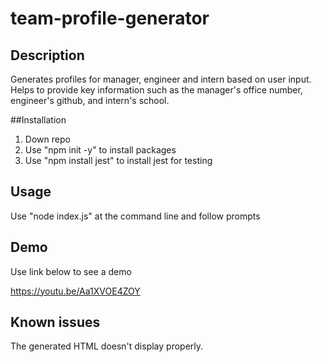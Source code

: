 # team-profile-generator

## Description
Generates profiles for manager, engineer and intern based on user input.
Helps to provide key information such as the manager's office number, engineer's github, and intern's school.

##Installation
1. Down repo
2. Use "npm init -y" to install packages
3. Use "npm install jest" to install jest for testing

## Usage
Use "node index.js" at the command line and follow prompts

## Demo
Use link below to see a demo

https://youtu.be/Aa1XVOE4ZOY 

## Known issues
The generated HTML doesn't display properly.

